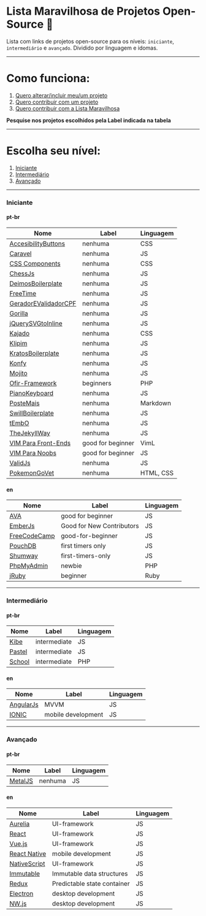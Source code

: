 # Lista Maravilhosa de Projetos Open-Source :dancer:

Lista com links de projetos open-source para os níveis: `iniciante`, `intermediário` e `avançado`. Dividido por linguagem e idomas.

---

# Como funciona:
1. [Quero alterar/incluir meu/um projeto](meu-projeto.md)
2. [Quero contribuir com um projeto](contribuindo.md)
3. [Quero contribuir com a Lista Maravilhosa](contribuindo-lista.md)

**Pesquise nos projetos escolhidos pela Label indicada na tabela**

---


# Escolha seu nível:
1. [Iniciante](#iniciante)
2. [Intermediário](#intermediário)
3. [Avançado](#avançado)

---

### Iniciante
#### pt-br
Nome | Label | Linguagem 
---- | ---- | ----
[AccesibilityButtons](https://github.com/tiagoporto/accessibility-buttons) | nenhuma | CSS
[Caravel](https://github.com/caravel-tool/caravel) | nenhuma | JS
[CSS Components](https://github.com/LFeh/css-components) | nenhuma | CSS
[ChessJs](https://github.com/LFeh/chess) | nenhuma | JS
[DeimosBoilerplate](https://github.com/ribeiroevandro/deimos-boilerplate) | nenhuma | JS
[FreeTime](https://github.com/free-time/) | nenhuma | JS
[GeradorEValidadorCPF](https://github.com/tiagoporto/gerador-validador-cpf) | nenhuma | JS
[Gorilla](https://github.com/floripajs/gorilla) | nenhuma | JS
[jQuerySVGtoInline](https://github.com/tiagoporto/jquery-svg-to-inline) | nenhuma | JS
[Kajado](https://github.com/kajado) | nenhuma | CSS
[Klipim](https://github.com/floripajs/klipim) | nenhuma | JS
[KratosBoilerplate](https://github.com/LFeh/kratos-boilerplate) | nenhuma | JS
[Konfy](https://github.com/guantanamo/konfy) | nenhuma | JS
[Mojito](https://github.com/floripajs/mojito) | nenhuma | JS
[Ofir-Framework](https://github.com/valdiney/Ofir_Framework-0.1) | beginners | PHP
[PianoKeyboard](https://github.com/LFeh/piano) | nenhuma | JS
[PosteMais](https://github.com/frontendbr/poste-mais) | nenhuma | Markdown
[SwillBoilerplate](https://github.com/tiagoporto/swill-boilerplate) | nenhuma | JS
[tEmbO](https://github.com/guisouza/tEmbO) | nenhuma | JS
[TheJekyllWay](https://github.com/thejekyllway) | nenhuma | JS
[VIM Para Front-Ends](https://github.com/VictorVoid/vim-frontend) | good for beginner | VimL
[VIM Para Noobs](https://github.com/woliveiras/vimparanoobs) | good for beginner | JS
[ValidJs](https://github.com/dleitee/valid.js) | nenhuma | JS
[PokemonGoVet](https://github.com/pokemongovet/pokemongo.vet.br) | nenhuma | HTML, CSS


#### en
Nome | Label | Linguagem  
---- | ---- | ----
[AVA](https://github.com/avajs/ava/labels/good%20for%20beginner) | good for beginner | JS
[EmberJs](https://github.com/emberjs/ember.js/labels/Good%20for%20New%20Contributors) | Good for New Contributors | JS
[FreeCodeCamp](https://github.com/mozilla/shumway/labels/good-for-beginner) | good-for-beginner | JS
[PouchDB](https://github.com/pouchdb/pouchdb/labels/first%20timers%20only) | first timers only | JS
[Shumway](https://github.com/FreeCodeCamp/FreeCodeCamp/labels/first-timers-only) | first-timers-only | JS
[PhpMyAdmin](https://github.com/phpmyadmin/phpmyadmin/labels/newbie) | newbie | PHP
[jRuby](https://github.com/jruby/jruby/labels/beginner) | beginner | Ruby

---


### Intermediário
#### pt-br
Nome | Label | Linguagem 
---- | ---- | ----
[Kibe](https://github.com/woliveiras/kibe) | intermediate | JS
[Pastel](https://github.com/woliveiras/pastel) | intermediate | JS
[School](https://github.com/resultsystems/school) | intermediate | PHP

#### en
Nome | Label | Linguagem  
---- | ---- | ----
[AngularJs](https://angularjs.org) | MVVM | JS
[IONIC](http://ionicframework.com) | mobile development | JS

---


### Avançado
#### pt-br
Nome | Label | Linguagem 
---- | ---- | ----
[MetalJS](https://github.com/metal/metal.js) | nenhuma | JS

#### en
Nome | Label | Linguagem  
---- | ---- | ----
[Aurelia](http://aurelia.io) | UI-framework | JS
[React](https://facebook.github.io/react) | UI-framework | JS
[Vue.js](http://vuejs.org) | UI-framework | JS
[React Native](https://facebook.github.io/react-native) | mobile development | JS
[NativeScript](https://www.nativescript.org) | UI-framework | JS
[Immutable](https://facebook.github.io/immutable-js) | Immutable data structures | JS
[Redux](https://facebook.github.io/react) | Predictable state container | JS
[Electron](http://electron.atom.io) | desktop development | JS
[NW.js](http://nwjs.io) | desktop development | JS